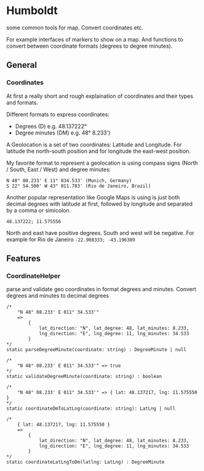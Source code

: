 # Humboldt

some common tools for map. Convert coordinates etc.

For example interfaces of markers to show on a map. And functions to convert between coordinate formats (degrees to degree minutes).

## General

### Coordinates

At first a really short and rough explaination of coordinates and their types and formats.

Different formats to express coordinates:

- Degrees (D) e.g. 48.137222°
- Degree minutes (DM) e.g. 48° 8.233')

A Geolocation is a set of two coordinates: Latitude and Longitude.
For latitude the north-south position and for longitude the east-west position.

My favorite format to represent a geolocation is using compass signs (North / South, East / West) and degree minutes:

	N 48° 08.233' E 11° 034.533' (Munich, Germany)
	S 22° 54.500' W 43° 011.783' (Rio de Janeiro, Brazil)

Another popular representation like Google Maps is using is just both decimal degrees with latitude at first, followed by longitude and separated by a comma or simicolon.

	48.137222; 11.575556

North and east have positive degrees. South and west will be negative. For example for Rio de Janeiro `-22.908333; -43.196389`

## Features

### CoordinateHelper

parse and validate geo coordinates in format degrees and minutes.
Convert degrees and minutes to decimal degrees

	/*
		"N 48° 08.233' E 011° 34.533'" 
		=> 
			{
				lat_direction: "N", lat_degree: 48, lat_minutes: 8.233,
				lng_direction: "E", lng_degree: 11, lng_minutes: 34.533
			}
	*/
	static parseDegreeMinute(coordinate: string) : DegreeMinute | null

	/*
		"N 48° 08.233' E 011° 34.533'" => true
	*/
	static validateDegreeMinute(coordinate: string) : boolean

	/*
		"N 48° 08.233' E 011° 34.533'" => { lat: 48.137217, lng: 11.575550 } 
	*/
	static coordinateDmToLatLng(coordinate: string): LatLng | null

	/*
		{ lat: 48.137217, lng: 11.575550 } 
		=> 
			{
				lat_direction: "N", lat_degree: 48, lat_minutes: 8.233,
				lng_direction: "E", lng_degree: 11, lng_minutes: 34.533
			}
	*/
	static coordinateLatLngToDm(latlng: LatLng) : DegreeMinute